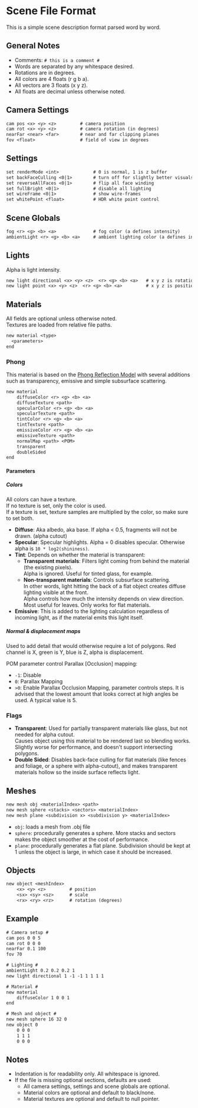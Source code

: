 # Scene File Format

This is a simple scene description format parsed word by word.

## General Notes

- Comments: `# this is a comment #`
- Words are separated by any whitespace desired.
- Rotations are in degrees.
- All colors are 4 floats (r g b a).
- All vectors are 3 floats (x y z).
- All floats are decimal unless otherwise noted.

## Camera Settings

```txt
cam pos <x> <y> <z>         # camera position
cam rot <x> <y> <z>         # camera rotation (in degrees)
nearFar <near> <far>        # near and far clipping planes
fov <float>                 # field of view in degrees
```

## Settings

```txt
set renderMode <int>             # 0 is normal, 1 is z buffer
set backFaceCulling <0|1>        # turn off for slightly better visuals
set reverseAllFaces <0|1>        # flip all face winding
set fullBright <0|1>             # disable all lighting
set wireFrame <0|1>              # show wire-frames
set whitePoint <float>           # HDR white point control
```

## Scene Globals

```txt
fog <r> <g> <b> <a>              # fog color (a defines intensity)
ambientLight <r> <g> <b> <a>     # ambient lighting color (a defines intensity)
```

## Lights

Alpha is light intensity.

```txt
new light directional <x> <y> <z>  <r> <g> <b> <a>   # x y z is rotation
new light point <x> <y> <z>  <r> <g> <b> <a>         # x y z is position
```

## Materials

All fields are optional unless otherwise noted.  
Textures are loaded from relative file paths.

```txt
new material <type>
  <parameters>
end
```

### Phong

This material is based on the [Phong Reflection Model](https://en.wikipedia.org/wiki/Phong_reflection_model) with several additions such as transparency, emissive and simple subsurface scattering.

```txt
new material
    diffuseColor <r> <g> <b> <a>
    diffuseTexture <path>
    specularColor <r> <g> <b> <a>
    specularTexture <path>
    tintColor <r> <g> <b> <a>
    tintTexture <path>
    emissiveColor <r> <g> <b> <a>
    emissiveTexture <path>
    normalMap <path> <POM>
    transparent
    doubleSided
end
```

#### Parameters

##### Colors

All colors can have a texture.  
If no texture is set, only the color is used.  
If a texture is set, texture samples are multiplied by the color, so make sure to set both.

- **Diffuse**: Aka albedo, aka base. If alpha < 0.5, fragments will not be drawn. (alpha cutout)
- **Specular**: Specular highlights. Alpha = 0 disables specular. Otherwise alpha is `10 * log2(shininess)`.
- **Tint**: Depends on whether the material is transparent:
  - **Transparent materials**: Filters light coming from behind the material (the existing pixels).  
    Alpha is ignored. Useful for tinted glass, for example.
  - **Non-transparent materials**: Controls subsurface scattering.  
    In other words, light hitting the back of a flat object creates diffuse lighting visible at the front.  
    Alpha controls how much the intensity depends on view direction. Most useful for leaves. Only works for flat materials.
- **Emissive**: This is added to the lighting calculation regardless of incoming light, as if the material emits this light itself.

##### Normal & displacement maps

Used to add detail that would otherwise require a lot of polygons. Red channel is X, green is Y, blue is Z, alpha is displacement.

POM parameter control Parallax [Occlusion] mapping:

- `-1`: Disable
- `0`: Parallax Mapping
- `>0`: Enable Parallax Occlusion Mapping, parameter controls steps. It is advised that the lowest amount that looks correct at high angles be used. A typical value is 5.

### Flags

- **Transparent**: Used for partially transparent materials like glass, but not needed for alpha cutout.  
  Causes object using this material to be rendered last so blending works.  
  Slightly worse for performance, and doesn't support intersecting polygons.
- **Double Sided**: Disables back-face culling for flat materials (like fences and foliage, or a sphere with alpha-cutout), and makes transparent materials hollow so the inside surface reflects light.

## Meshes

```txt
new mesh obj <materialIndex> <path>
new mesh sphere <stacks> <sectors> <materialIndex>
new mesh plane <subdivision x> <subdivision y> <materialIndex>
```

- `obj`: loads a mesh from .obj file
- `sphere`: procedurally generates a sphere. More stacks and sectors makes the object smoother at the cost of performance.
- `plane`: procedurally generates a flat plane. Subdivision should be kept at 1 unless the object is large, in which case it should be increased.

## Objects

```txt
new object <meshIndex>
    <x> <y> <z>         # position
    <sx> <sy> <sz>      # scale
    <rx> <ry> <rz>      # rotation (degrees)
```

## Example

```txt
# Camera setup #
cam pos 0 0 5
cam rot 0 0 0
nearFar 0.1 100
fov 70

# Lighting #
ambientLight 0.2 0.2 0.2 1
new light directional 1 -1 -1 1 1 1 1

# Material #
new material
    diffuseColor 1 0 0 1
end

# Mesh and object #
new mesh sphere 16 32 0
new object 0
    0 0 0
    1 1 1
    0 0 0
```

## Notes

- Indentation is for readability only. All whitespace is ignored.
- If the file is missing optional sections, defaults are used:
  - All camera settings, settings and scene globals are optional.
  - Material colors are optional and default to black/none.
  - Material textures are optional and default to null pointer.
